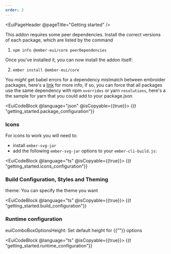 ```yaml
---
order: 2
---
```


<EuiPageHeader @pageTitle="Getting started" />

<EuiSpacer />

<EuiText>

This addon requires some peer dependencies. Install the correct versions of each package, which are listed by the command

1. `npm info @ember-eui/core peerDependencies`

Once you've installed it, you can now install the addon itself:

2. `ember install @ember-eui/core`

You _might_ get babel errors for a dependency mistmatch between embroider packages, here's a [link](https://github.com/embroider-build/embroider/issues/1077) for more info,
if so, you can force that all packages use the same dependency with npm `overrides` or yarn `resolutions`, here's a the sample for yarn that you could add to your package.json

<EuiCodeBlock @language="json" @isCopyable={{true}}>
{{t "getting_started.package_configuration"}}
</EuiCodeBlock>

<EuiTitle>
  <h3>
    Icons
  </h3>
</EuiTitle>

For icons to work you will need to:

- install `ember-svg-jar`
- add the following `ember-svg-jar` options to your `ember-cli-build.js`:

<EuiCodeBlock @language="ts" @isCopyable={{true}}>
{{t "getting_started.icons_configuration"}}
</EuiCodeBlock>

<EuiTitle>
  <h3>
    Build Configuration, Styles and Theming
  </h3>
</EuiTitle>

<EuiCode>theme</EuiCode>: You can specify the theme you want
<EuiSpacer />

<EuiCodeBlock @language="ts" @isCopyable={{true}}>
{{t "getting_started.build_configuration"}}
</EuiCodeBlock>

<EuiTitle>
  <h3>
    Runtime configuration
  </h3>
</EuiTitle>

<EuiCode>euiComboBoxOptionsHeight</EuiCode>: Set default height for <EuiCode>{{"<EuiComboBox />"}}</EuiCode> options
<EuiSpacer />

<EuiCodeBlock @language="ts" @isCopyable={{true}}>
{{t "getting_started.runtime_configuration"}}
</EuiCodeBlock>

</EuiText>
